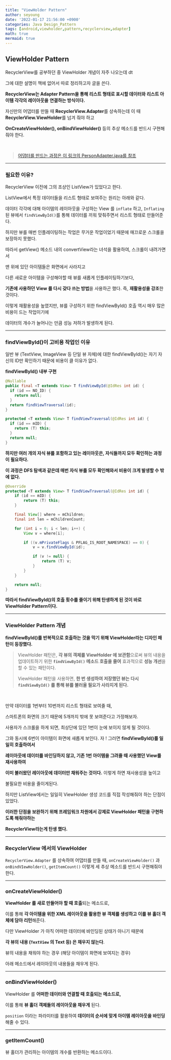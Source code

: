 ```yaml
---
title: "ViewHolder Pattern"
author: seyoung
date: '2022-01-17 21:56:00 +0900'
categories: Java Design_Pattern
tags: [android,viewholder,pattern,recyclerview,adapter]
math: true
mermaid: true
---
```


## ViewHolder Pattern

RecyclerView를 공부하던 중 ViewHolder 개념이 자주 나오는데 dt

그에 대한 설명이 책에 없어서 따로 정리하고자 글을 쓴다.

**RecyclerView는 Adapter Pattern을 통해 리스트 형태로 표시할 데이터와 리스트 아이템 각각의 레이아웃을** 
**연결하는 방식이다.**

자신만의 어댑터를 만들 때 **RecyclerView.Adapter**를 상속하는데 이 때 **RecyclerView.ViewHolder**를 넘겨 줘야 하고

**OnCreateViewHolder(), onBindViewHolder()** 등의 추상 메소드를 반드시 구현해줘야 한다.

<br>

> <a href="https://sey2.github.io/posts/RecyclerView/#recycler-view%EB%A5%BC-%EC%9D%B4%EC%9A%A9%ED%95%B4-%EB%A6%AC%EC%8A%A4%ED%8A%B8-%EB%AA%A8%EC%96%91%EC%9C%BC%EB%A1%9C-%EB%B3%B4%EC%97%AC%EC%A3%BC%EA%B8%B0">어댑터를 만드는 과정은 이 링크의 PersonAdapter.java를 참조</a>

---

### 필요한 이유?

RecyclerView 이전에 그의 조상인 ListView가 있었다고 한다.

ListView에서 특정 데이터들을 리스트 형태로 보여주는 원리는 아래와 같다.

데이터 각각에 대해 아이템의 레이아웃을 구성하는 View 를  `inflate`  하고,  `Inflating`  된 뷰에서  `findViewById()`를 통해 데이터를 끼워 맞춰주면서 리스트 형태로 만들어준다.

하지만 뷰를 매번 인플레이팅하는 작업은 무거운 작업이었기 때문에 매끄로운 스크롤을 보장하지 못했다.

따라서 getView() 메소드 내의 convertView라는 녀석을 활용하여, 스크롤이 내려가면서 

맨 위에 있던 아이템들은 화면에서 사라지고 

다른 새로운 아이템을 구성해야할 때 뷰를 새롭게 인플레이팅하기보다,

 **기존에 사용하던 View 를 다시 갖다 쓰는 방법**을 사용하곤 했다.  즉, **재활용성을 강조**한 것이다.

이렇게 재활용성을 높였지만, 뷰를 구성하기 위한 findViewById() 호출 역시 매우 많은 비용이 드는 작업이기에

데이터의 개수가 늘어나는 만큼 성능 저하가 발생하게 된다.

---

### findViewById()이 고비용 작업인 이유

일반 뷰 (TextView, ImageView 등 단일 뷰 자체)에 대한 findViewById()는 자기 자신의 ID만 확인하기 때문에 
비용이 클 이유가 없다.
<br>

**findViewById() 내부 구현**
```java
@Nullable
public final <T extends View> T findViewById(@IdRes int id) {
  if (id == NO_ID) {
    return null;
  }
  return findViewTraversal(id);
}

protected <T extends View> T findViewTraversal(@IdRes int id) {
  if (id == mID) {
    return (T) this;
  }
  return null;
}
```

**하지만 여러 개의 자식 뷰를 포함하고 있는 레이아웃은, 자식들까지 모두 확인하는 과정이 필요하다.**

**이 과정은 DFS 탐색과 같은데 매번 자식 뷰를 모두 확인해와서 비용이 크게 발생할 수 밖에 없다.**

```java
@Override
protected <T extends View> T findViewTraversal(@IdRes int id) {
    if (id == mID) {
        return (T) this;
    }

    final View[] where = mChildren;
    final int len = mChildrenCount;

    for (int i = 0; i < len; i++) {
        View v = where[i];

        if ((v.mPrivateFlags & PFLAG_IS_ROOT_NAMESPACE) == 0) {
            v = v.findViewById(id);

            if (v != null) {
                return (T) v;
            }
        }
    }

    return null;
}
```

**따라서 findViewById()의 호출 횟수를 줄이기 위해 탄생하게 된 것이 바로 ViewHolder Pattern이다.**

---

### ViewHolder Pattern 개념

**findViewById()를 반복적으로 호출하는 것을 막기 위해 ViewHolder라는 디자인 패턴이 등장했다.**

> ViewHolder 패턴은, **각 뷰의 객체를 ViewHolder 에 보관함**으로써 뷰의 내용을 업데이트하기 위한 **`findViewById()`  메소드 호출을 줄여** 효과적으로 **성능 개선**을 할 수 있는 패턴이다. 
> 
> ViewHolder 패턴을 사용하면, **한 번 생성하여 저장했던 뷰는 다시  `findViewById()`  를 통해
>  뷰를 불러올 필요가 사라지게 된다.**

<br>


만약 데이터를 1번부터 10번까지 리스트 형태로 보여줄 때,

 스마트폰의 화면의 크기 때문에 5개까지 밖에 못 보여준다고 가정해보자.

사용자가 스크롤을 하게 되면, 최상단에 있던 1번이 눈에 보이지 않게 될 것이다.

그와 동시에 6번이 아이템이 화면에 새롭게 보인다. 자 ! 그러면 **findViewById()를 일일히 호출하여서**

**레이아웃에 데이터를 바인딩하지 않고, 기존 1번 아이템을 그려줄 때 사용했던 View를 재사용하여**

**이미 불러왔던 레이아웃에 데이터만 채워주는 것이다.** 이렇게 하면 재사용성을 높이고 

불필요한 비용을 줄이게된다. 

하지만 ListView에서는 일일히 ViewHolder 생성 코드를 직접 작성해줘야 하는 단점이 있었다.

**이러한 단점을 보완하기 위해 프레임워크 차원에서 강제로 ViewHolder 패턴을 구현하도록 해줘야하는**

**RecyclerView라는게 탄생 했다.**

--- 

### RecyclerView 에서의 ViewHolder

`RecyclerView.Adapter` 를 상속하여 어댑터를 만들 때, `onCreateViewHolder()` 과 `onBindVIewHolder()`, `getItemCount()` 이렇게 세 추상 메소드를 반드시 구현해줘야 한다.

---
### onCreateViewHolder()

**ViewHolder 를 새로 만들어야 할 때 호출**되는 메소드로, 

이를 통해  **각 아이템을 위한 XML 레이아웃을 활용한 뷰 객체를 생성하고 이를 뷰 홀더 객체에 담아 리턴**해준다. 

다만 ViewHolder 가 아직 어떠한 데이터에 바인딩된 상태가 아니기 때문에

  **각 뷰의 내용 (`TextView`  의 Text 등) 은 채우지 않는다**.

뷰의 내용을 채워야 하는 경우 (해당 아이템이 화면에 보여지는 경우)

 아래 메소드에서 레이아웃의 내용들을 채우게 된다.

---

### onBindViewHolder()

ViewHolder 를  **어떠한 데이터와 연결할 때 호출되는 메소드로,** 

이를 통해  **뷰 홀더 객체들의 레이아웃을 채우게**  된다.  

`position`  이라는 파라미터를 활용하여  **데이터의 순서에 맞게 아이템 레이아웃을 바인딩**해줄 수 있다.

---

### getItemCount()

뷰 홀더가 관리하는 아이템의 개수를 반환하는 메소드이다. 